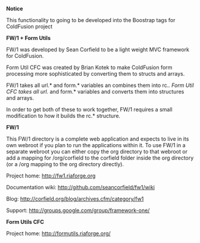 **Notice**

This functionality to going to be developed into the Boostrap tags for ColdFusion project


**FW/1 + Form Utils**

FW/1 was developed by Sean Corfield to be a light weight MVC framework for ColdFusion.

Form Util CFC was created by Brian Kotek to make ColdFusion form processing more sophisticated by converting them to structs and arrays.

FW/1 takes all url.* and form.* variables an combines them into rc.*. Form Util CFC takes all url.* and form.* variables and converts them into structures and arrays.

In order to get both of these to work together, FW/1 requires a small modification to how it builds the rc.* structure.




**FW/1**

This FW/1 directory is a complete web application and expects to live in its own
webroot if you plan to run the applications within it. To use FW/1 in a separate
webroot you can either copy the org directory to that webroot or add a mapping
for /org/corfield to the corfield folder inside the org directory (or a /org
mapping to the org directory directly).

Project home: http://fw1.riaforge.org

Documentation wiki: http://github.com/seancorfield/fw1/wiki

Blog: http://corfield.org/blog/archives.cfm/category/fw1

Support: http://groups.google.com/group/framework-one/


**Form Utils CFC**

<!--- 
LICENSE 
Copyright 2007 Brian Kotek

   Licensed under the Apache License, Version 2.0 (the "License");
   you may not use this file except in compliance with the License.
   You may obtain a copy of the License at

       http://www.apache.org/licenses/LICENSE-2.0

   Unless required by applicable law or agreed to in writing, software
   distributed under the License is distributed on an "AS IS" BASIS,
   WITHOUT WARRANTIES OR CONDITIONS OF ANY KIND, either express or implied.
   See the License for the specific language governing permissions and
   limitations under the License.
--->

Project home: http://formutils.riaforge.org/


